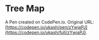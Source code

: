 # Tree Map

A Pen created on CodePen.io. Original URL: [https://codepen.io/ukash/pen/zYwjaPJ](https://codepen.io/ukash/full/zYwjaPJ).


